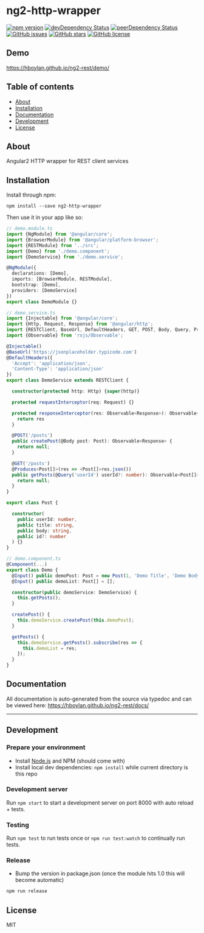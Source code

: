 # ng2-http-wrapper
<!-- [![Build Status](https://travis-ci.org/hboylan/ng2-rest.svg?branch=master)](https://travis-ci.org/hboylan/ng2-rest) -->
[![npm version](https://badge.fury.io/js/ng2-rest.svg)](http://badge.fury.io/js/ng2-rest)
[![devDependency Status](https://david-dm.org/hboylan/ng2-rest/dev-status.svg)](https://david-dm.org/hboylan/ng2-rest?type=dev)
[![peerDependency Status](https://david-dm.org/hboylan/ng2-rest/peer-status.svg)](https://david-dm.org/hboylan/ng2-rest?type=peer)
[![GitHub issues](https://img.shields.io/github/issues/hboylan/ng2-rest.svg)](https://github.com/hboylan/ng2-rest/issues)
[![GitHub stars](https://img.shields.io/github/stars/hboylan/ng2-rest.svg)](https://github.com/hboylan/ng2-rest/stargazers)
[![GitHub license](https://img.shields.io/badge/license-MIT-blue.svg)](https://raw.githubusercontent.com/hboylan/ng2-rest/master/LICENSE)

## Demo
https://hboylan.github.io/ng2-rest/demo/

## Table of contents

- [About](#about)
- [Installation](#installation)
- [Documentation](#documentation)
- [Development](#development)
- [License](#licence)

## About

Angular2 HTTP wrapper for REST client services

## Installation

Install through npm:
```
npm install --save ng2-http-wrapper
```

Then use it in your app like so:

```typescript
// demo.module.ts
import {NgModule} from '@angular/core';
import {BrowserModule} from '@angular/platform-browser';
import {RESTModule} from '../src';
import {Demo} from './demo.component';
import {DemoService} from './demo.service';

@NgModule({
  declarations: [Demo],
  imports: [BrowserModule, RESTModule],
  bootstrap: [Demo],
  providers: [DemoService]
})
export class DemoModule {}
```

```typescript
// demo.service.ts
import {Injectable} from '@angular/core';
import {Http, Request, Response} from '@angular/http';
import {RESTClient, BaseUrl, DefaultHeaders, GET, POST, Body, Query, Produces, MediaType} from '../src/rest.service';
import {Observable} from 'rxjs/Observable';

@Injectable()
@BaseUrl('https://jsonplaceholder.typicode.com')
@DefaultHeaders({
  'Accept': 'application/json',
  'Content-Type': 'application/json'
})
export class DemoService extends RESTClient {

  constructor(protected http: Http) {super(http)}

  protected requestInterceptor(req: Request) {}

  protected responseInterceptor(res: Observable<Response>): Observable<Response> {
    return res
  }

  @POST('/posts')
  public createPost(@Body post: Post): Observable<Response> {
    return null;
  }

  @GET('/posts')
  @Produces<Post[]>(res => <Post[]>res.json())
  public getPosts(@Query('userId') userId?: number): Observable<Post[]> {
    return null;
  }
}

export class Post {

  constructor(
    public userId: number,
    public title: string,
    public body: string,
    public id?: number
  ) {}
}
```

```typescript
// demo.component.ts
@Component(...)
export class Demo {
  @Input() public demoPost: Post = new Post(1, 'Demo Title', 'Demo Body');
  @Input() public demoList: Post[] = [];

  constructor(public demoService: DemoService) {
    this.getPosts();
  }

  createPost() {
    this.demoService.createPost(this.demoPost);
  }

  getPosts() {
    this.demoService.getPosts().subscribe(res => {
      this.demoList = res;
    });
  }
}
```

## Documentation
All documentation is auto-generated from the source via typedoc and can be viewed here:
https://hboylan.github.io/ng2-rest/docs/

---

## Development

### Prepare your environment
* Install [Node.js](http://nodejs.org/) and NPM (should come with)
* Install local dev dependencies: `npm install` while current directory is this repo

### Development server
Run `npm start` to start a development server on port 8000 with auto reload + tests.

### Testing
Run `npm test` to run tests once or `npm run test:watch` to continually run tests.

### Release
* Bump the version in package.json (once the module hits 1.0 this will become automatic)
```bash
npm run release
```

## License

MIT
